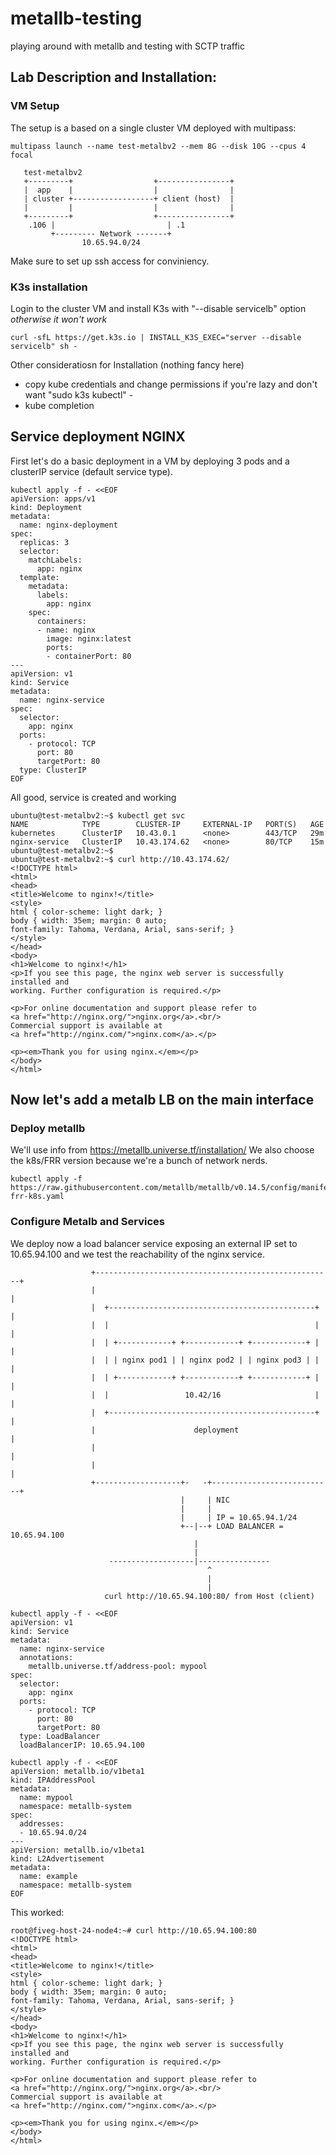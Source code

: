 # metallb-testing
playing around with metallb and testing with SCTP traffic 

## Lab Description and Installation:

### VM Setup 
The setup is a based on a single cluster VM deployed with multipass:
```
multipass launch --name test-metalbv2 --mem 8G --disk 10G --cpus 4 focal
```

       test-metalbv2
       +---------+                  +----------------+
       |  app    |                  |                |
       | cluster +------------------+ client (host)  |
       |         |                  |                |
       +---------+                  +----------------+
        .106 |                         | .1
             +--------- Network -------+
                    10.65.94.0/24
                    
Make sure to set up ssh access for conviniency.

### K3s installation

Login to the cluster VM and install K3s with "--disable servicelb" option *otherwise it won't work*

```
curl -sfL https://get.k3s.io | INSTALL_K3S_EXEC="server --disable servicelb" sh -
```
Other consideratiosn for Installation (nothing fancy here)
* copy kube credentials and change permissions if you're lazy and don't want "sudo k3s kubectl" -
* kube completion

## Service deployment NGINX

First let's do a basic deployment in a VM by deploying 3 pods and a clusterIP service (default service type).
```
kubectl apply -f - <<EOF
apiVersion: apps/v1
kind: Deployment
metadata:
  name: nginx-deployment
spec:
  replicas: 3
  selector:
    matchLabels:
      app: nginx
  template:
    metadata:
      labels:
        app: nginx
    spec:
      containers:
      - name: nginx
        image: nginx:latest
        ports:
        - containerPort: 80
---
apiVersion: v1
kind: Service
metadata:
  name: nginx-service
spec:
  selector:
    app: nginx
  ports:
    - protocol: TCP
      port: 80
      targetPort: 80
  type: ClusterIP
EOF
```

All good, service is created and working

```console
ubuntu@test-metalbv2:~$ kubectl get svc
NAME            TYPE        CLUSTER-IP     EXTERNAL-IP   PORT(S)   AGE
kubernetes      ClusterIP   10.43.0.1      <none>        443/TCP   29m
nginx-service   ClusterIP   10.43.174.62   <none>        80/TCP    15m
ubuntu@test-metalbv2:~$ 
ubuntu@test-metalbv2:~$ curl http://10.43.174.62/
<!DOCTYPE html>
<html>
<head>
<title>Welcome to nginx!</title>
<style>
html { color-scheme: light dark; }
body { width: 35em; margin: 0 auto;
font-family: Tahoma, Verdana, Arial, sans-serif; }
</style>
</head>
<body>
<h1>Welcome to nginx!</h1>
<p>If you see this page, the nginx web server is successfully installed and
working. Further configuration is required.</p>

<p>For online documentation and support please refer to
<a href="http://nginx.org/">nginx.org</a>.<br/>
Commercial support is available at
<a href="http://nginx.com/">nginx.com</a>.</p>

<p><em>Thank you for using nginx.</em></p>
</body>
</html>
```

## Now let's add a metalb LB on the main interface

### Deploy metallb

We'll use info from https://metallb.universe.tf/installation/
We also choose the k8s/FRR version because we're a bunch of network nerds.
``` 
kubectl apply -f https://raw.githubusercontent.com/metallb/metallb/v0.14.5/config/manifests/metallb-frr-k8s.yaml
```
### Configure Metalb and Services

We deploy now a load balancer service exposing an external IP set to 10.65.94.100 and we test the reachability of the nginx service.
```
                  +-----------------------------------------------------+  
                  |                                                     |  
                  |  +----------------------------------------------+   |  
                  |  |                                              |   |  
                  |  | +------------+ +------------+ +------------+ |   | 
                  |  | | nginx pod1 | | nginx pod2 | | nginx pod3 | |   |  
                  |  | +------------+ +------------+ +------------+ |   | 
                  |  |                 10.42/16                     |   |  
                  |  +----------------------------------------------+   |  
                  |                      deployment                     | 
                  |                                                     |  
                  |                                                     |  
                  +-------------------+-   -+---------------------------+  
                                      |     | NIC                          
                                      |     |                              
                                      |     | IP = 10.65.94.1/24           
                                      +--|--+ LOAD BALANCER = 10.65.94.100  
                                         |             
                                         |                                    
                      -------------------|----------------              
                                            ^                           
                                            |                               
                                            |                                 
                     curl http://10.65.94.100:80/ from Host (client)         
```

```
kubectl apply -f - <<EOF
apiVersion: v1
kind: Service
metadata:
  name: nginx-service
  annotations:
    metallb.universe.tf/address-pool: mypool
spec:
  selector:
    app: nginx
  ports:
    - protocol: TCP
      port: 80
      targetPort: 80
  type: LoadBalancer
  loadBalancerIP: 10.65.94.100
```
```
kubectl apply -f - <<EOF
apiVersion: metallb.io/v1beta1
kind: IPAddressPool
metadata:
  name: mypool
  namespace: metallb-system
spec:
  addresses:
  - 10.65.94.0/24
---
apiVersion: metallb.io/v1beta1
kind: L2Advertisement
metadata:
  name: example
  namespace: metallb-system
EOF
```

This worked:
```console
root@fiveg-host-24-node4:~# curl http://10.65.94.100:80
<!DOCTYPE html>
<html>
<head>
<title>Welcome to nginx!</title>
<style>
html { color-scheme: light dark; }
body { width: 35em; margin: 0 auto;
font-family: Tahoma, Verdana, Arial, sans-serif; }
</style>
</head>
<body>
<h1>Welcome to nginx!</h1>
<p>If you see this page, the nginx web server is successfully installed and
working. Further configuration is required.</p>

<p>For online documentation and support please refer to
<a href="http://nginx.org/">nginx.org</a>.<br/>
Commercial support is available at
<a href="http://nginx.com/">nginx.com</a>.</p>

<p><em>Thank you for using nginx.</em></p>
</body>
</html>
``` 




